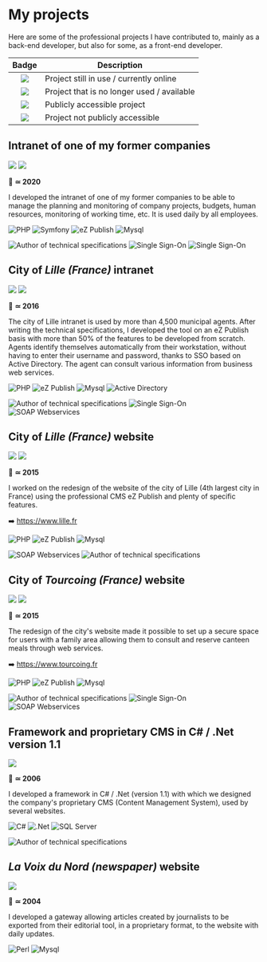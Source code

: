 # My projects

<!--
Voici certains des projets professionnels auxquels j'ai contribué en tant que back-end principalement, mais aussi, pour certains, en front-end.
-->
Here are some of the professional projects I have contributed to, mainly as a back-end developer, but also for some, as a front-end developer.

| Badge | Description |
|:---:|---|
| <img src="https://img.shields.io/badge/Online-386641" /> | Project still in use / currently online |
| <img src="https://img.shields.io/badge/Offline-d62828" /> | Project that is no longer used / available |
| <img src="https://img.shields.io/badge/Public-386641" /> | Publicly accessible project |
| <img src="https://img.shields.io/badge/Private-e76f51" /> | Project not publicly accessible |

## Intranet of one of my former companies

<p>
    <img src="https://img.shields.io/badge/Online-386641" />
    <img src="https://img.shields.io/badge/Private-e76f51" />
</p>

📅 **≃ 2020**

<!--
J'ai réalisé l'intranet d'une de mes anciennes entreprises pour pouvoir gérer le planning et le suivi des projets de l'entreprise, les budgets, les demandes concernant les ressources humaines, le suivi des horaires, etc. Il est utilisé quotidiennement par tous les collaborateurs.
-->
I developed the intranet of one of my former companies to be able to manage the planning and monitoring of company projects, budgets, human resources, monitoring of working time, etc. It is used daily by all employees.

<p>
    <img alt="PHP" src="https://img.shields.io/badge/-PHP-006d77?style=flat-square&logo=php&logoColor=white" />
    <img alt="Symfony" src="https://img.shields.io/badge/-Symfony-006d77?style=flat-square&logo=symfony&logoColor=white" />
    <img alt="eZ Publish" src="https://img.shields.io/badge/-eZ%20Publish-83c5be?style=flat-square&logo=ezpublish&logoColor=white" />
    <img alt="Mysql" src="https://img.shields.io/badge/-Mysql-83c5be?style=flat-square&logo=mysql&logoColor=white" />
</p>

<p>
    <img alt="Author of technical specifications" src="https://img.shields.io/badge/Author%20of%20technical%20specifications-2a9d8f" />
    <img alt="Single Sign-On" src="https://img.shields.io/badge/SSO%20(Single%20SignOn)%20with%20Google-2a9d8f" />
    <img alt="Single Sign-On" src="https://img.shields.io/badge/Google%20Workspace%20API-2a9d8f" />
</p>

## City of _Lille (France)_ intranet

<p>
    <img src="https://img.shields.io/badge/Online-386641" />
    <img src="https://img.shields.io/badge/Private-e76f51" />
</p>

📅 **≃ 2016**

<!--
L'intranet de la ville de Lille est utilisé par plus de 4500 agents municipaux. Après avoir rédigé les spécifications techniques, j'ai développé l'outil sur une base eZ Publish avec plus de 50% des fonctionnalités à développer from scratch. Les agents s'identifient automatiquement depuis leur poste de travail, sans avoir à saisir leur identifiant et leur mot de passe, grâce à un SSO basé sur Active Directory. L'agent peut consulter différentes informations issues de webservices métiers.
-->
The city of Lille intranet is used by more than 4,500 municipal agents. After writing the technical specifications, I developed the tool on an eZ Publish basis with more than 50% of the features to be developed from scratch. Agents identify themselves automatically from their workstation, without having to enter their username and password, thanks to SSO based on Active Directory. The agent can consult various information from business web services.

<p>
    <img alt="PHP" src="https://img.shields.io/badge/-PHP-006d77?style=flat-square&logo=php&logoColor=white" />
    <img alt="eZ Publish" src="https://img.shields.io/badge/-eZ%20Publish-83c5be?style=flat-square&logo=ezpublish&logoColor=white" />
    <img alt="Mysql" src="https://img.shields.io/badge/-Mysql-83c5be?style=flat-square&logo=mysql&logoColor=white" />
    <img alt="Active Directory" src="https://img.shields.io/badge/-Active%20Directory-83c5be?style=flat-square&logo=msactivedirectory&logoColor=white" />
</p>

<p>
    <img alt="Author of technical specifications" src="https://img.shields.io/badge/Author%20of%20technical%20specifications-2a9d8f" />
    <img alt="Single Sign-On" src="https://img.shields.io/badge/
    SSO%20(Single%20SignOn)%20with%20Active%20Directory-2a9d8f" />
    <img alt="SOAP Webservices" src="https://img.shields.io/badge/
    SOAP%20Webservices-2a9d8f" />
<p/>

## City of _Lille (France)_ website

<p>
    <img src="https://img.shields.io/badge/Online-386641" />
    <img src="https://img.shields.io/badge/Public-386641" />
</p>

📅 **≃ 2015**

<!--
J'ai travaillé sur la refonte du site internet de la ville de Lille (4ème agglomération de France) en utilisant le CMS professionnel eZ Publish et une multitude de fonctionnalités spécifiques.
-->
I worked on the redesign of the website of the city of Lille (4th largest city in France) using the professional CMS eZ Publish and plenty of specific features.

➡️ https://www.lille.fr 

<p>
    <img alt="PHP" src="https://img.shields.io/badge/-PHP-006d77?style=flat-square&logo=php&logoColor=white" />
    <img alt="eZ Publish" src="https://img.shields.io/badge/-eZ%20Publish-83c5be?style=flat-square&logo=ezpublish&logoColor=white" />
    <img alt="Mysql" src="https://img.shields.io/badge/-Mysql-83c5be?style=flat-square&logo=mysql&logoColor=white" />
</p>

<p>
    <img alt="SOAP Webservices" src="https://img.shields.io/badge/
    SOAP%20Webservices-2a9d8f" />
    <img alt="Author of technical specifications" src="https://img.shields.io/badge/Author%20of%20technical%20specifications-2a9d8f" />
</p>

## City of _Tourcoing (France)_ website

<p>
    <img src="https://img.shields.io/badge/Online-386641" />
    <img src="https://img.shields.io/badge/Public-386641" />
</p>

📅 **≃ 2015**

<!--
La refonte du site web de la ville a permis de mettre en place un espace sécurisé pour les usagers avec un espace famille leur permettant de consulter et de réserver les repas de cantine à travers des webservices.
-->
The redesign of the city's website made it possible to set up a secure space for users with a family area allowing them to consult and reserve canteen meals through web services.

➡️ https://www.tourcoing.fr

<p>
    <img alt="PHP" src="https://img.shields.io/badge/-PHP-006d77?style=flat-square&logo=php&logoColor=white" />
    <img alt="eZ Publish" src="https://img.shields.io/badge/-eZ%20Publish-83c5be?style=flat-square&logo=ezpublish&logoColor=white" />
    <img alt="Mysql" src="https://img.shields.io/badge/-Mysql-83c5be?style=flat-square&logo=mysql&logoColor=white" />
</p>

<p>
    <img alt="Author of technical specifications" src="https://img.shields.io/badge/Author%20of%20technical%20specifications-2a9d8f" />
    <img alt="Single Sign-On" src="https://img.shields.io/badge/
    SSO%20(Single%20SignOn)-2a9d8f" />
    <img alt="SOAP Webservices" src="https://img.shields.io/badge/
    SOAP%20Webservices-2a9d8f" />
</p>

## Framework and proprietary CMS in C# / .Net version 1.1

<img src="https://img.shields.io/badge/Offline-d62828" /><br>

📅 **≃ 2006**

<!--
J'ai développé un framework en C# / .Net (version 1.1) avec lequel nous avons conçu le CMS (Content Management System) propriétaire de l'entreprise, utilisé par plusieurs sites web.
-->
I developed a framework in C# / .Net (version 1.1) with which we designed the company's proprietary CMS (Content Management System), used by several websites.

<p>
    <img alt="C#" src="https://img.shields.io/badge/-C%23-006d77?style=flat-square&logo=csharp&logoColor=white" />
    <img alt=".Net" src="https://img.shields.io/badge/-.Net-006d77?style=flat-square&logo=dotnet&logoColor=white" />
    <img alt="SQL Server" src="https://img.shields.io/badge/-Sql Server-83c5be?style=flat-square&logo=microsoft-sql-server&logoColor=white" />
</p>

<p>
    <img alt="Author of technical specifications" src="https://img.shields.io/badge/Author%20of%20technical%20specifications-2a9d8f" />
</p>

## _La Voix du Nord (newspaper)_ website

<p>
    <img src="https://img.shields.io/badge/Offline-d62828" />
</p>

📅 **≃ 2004**

<!--
J'ai développé une passerelle permettant d'exporter les articles créés par les journalistes depuis leur outil rédactionnel, dans un format propriétaire, vers le site web avec actualisation quotidienne.
-->
I developed a gateway allowing articles created by journalists to be exported from their editorial tool, in a proprietary format, to the website with daily updates.

<p>
    <img alt="Perl" src="https://img.shields.io/badge/-Perl-006d77?style=flat-square&logo=perl&logoColor=white" />
    <img alt="Mysql" src="https://img.shields.io/badge/-Mysql-83c5be?style=flat-square&logo=mysql&logoColor=white" />
</p>
